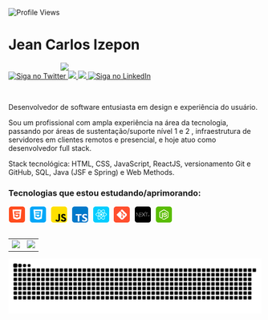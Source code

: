 ![Profile Views](http://estruyf-github.azurewebsites.net/api/VisitorHit?user=izepon&repo=izepon&countColorcountColor)

<h1 align="left">Jean Carlos Izepon</h1>

<img src="https://i.pinimg.com/originals/bc/1c/5c/bc1c5caa5be55e8a602fd5ec390e8fd0.gif" min-width="400px" max-width="400px" width="400px" align="right">

<p align="left">
  <a href="https://twitter.com/izepon/">
    <img alt="Siga no Twitter" src="https://img.shields.io/badge/-Twitter-1ca0f1?style=flat-square&labelColor=1ca0f1&logo=twitter&logoColor=white&link=https://twitter.com/izepon/">
  </a>

  <a href="https://www.facebook.com/izeponjc/" alt="Facebook">
    <img src="https://img.shields.io/badge/-Facebook-4169E1?style=flat-square&labelColor=4169E1&logo=facebook&logoColor=white&link=https://www.facebook.com/izeponjc/"/>
  </a>
  
   <a href="https://www.instagram.com/izepon/" alt="Instagram">
    <img src="https://img.shields.io/badge/-Instagram-DF0174?style=flat-square&labelColor=DF0174&logo=instagram&logoColor=white&link=https://www.instagram.com/izepon/"/>   </a>
 
 <a href="https://www.linkedin.com/in/jean-izepon/">
    <img alt="Siga no LinkedIn" src="https://img.shields.io/badge/-LinkedIn-blue?style=flat-square&logo=Linkedin&logoColor=white&link=https://www.linkedin.com/in/jean-izepon/">
  </a>
</p>

<br>

<p align="left"> 
Desenvolvedor de software entusiasta em design e experiência do usuário.

Sou um profissional com ampla experiência na área da tecnologia, passando por áreas de sustentação/suporte nível 1 e 2 , infraestrutura de servidores em clientes remotos e presencial, e hoje atuo como desenvolvedor full stack. 

Stack tecnológica: HTML, CSS, JavaScript, ReactJS, versionamento Git e GitHub, SQL, Java (JSF e Spring) e Web Methods.
</p>


### Tecnologias que estou estudando/aprimorando:

<p align="left">
  <!-- HTML Icon -->
  <img src="https://github.com/izepon/izepon/blob/master/imagens/html.png?raw=true">&nbsp;
  <!-- CSS Icon -->
  <img src="https://github.com/izepon/izepon/blob/master/imagens/css.png?raw=true">&nbsp;
  <!-- JS Icon -->
  <img src="https://github.com/izepon/izepon/blob/master/imagens/js.png?raw=true">&nbsp;
  <!-- TS Icon -->
  <img src="https://github.com/izepon/izepon/blob/master/imagens/ts.png?raw=true">&nbsp;
  <!-- React Icon -->
  <img src="https://github.com/izepon/izepon/blob/master/imagens/react.png?raw=true">&nbsp;
  <!-- Git Icon -->
  <img src="https://github.com/izepon/izepon/blob/master/imagens/git.png?raw=true">&nbsp;
  <!-- Next.JS Icon -->
  <img src="https://github.com/izepon/izepon/blob/master/imagens/nextJS.png?raw=true">&nbsp;
  <!-- Node Icon -->
  <img src="https://github.com/izepon/izepon/blob/master/imagens/nodejs.png?raw=true">&nbsp;
</p>

<table align='left'>
  <row>
    <td>
     <!-- Card -->
      <img height='172' src='https://github-readme-stats.vercel.app/api/top-langs/?username=izepon&layout=compact&theme=dracula'>
    </td>
    <td>
      <img height='172' src='https://github-readme-stats.vercel.app/api?username=izepon&show_icons=true&theme=dracula'>
    </td>    
  </row>  
</table>

![Snake animation](https://github.com/izepon/izepon/blob/output/github-contribution-grid-snake.svg)

